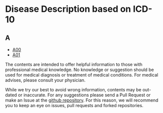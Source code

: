 # Disease Description based on ICD-10

## A

- [A00](A/00.md)
- [A01](A/01.md)


The contents are intended to offer helpful information to those with professional medical knowledge. No knowledge or suggestion should be used for medical diagnosis or treatment of medical conditions. For medical advises, please consult your physician. 


While we try our best to avoid wrong information, contents may be out-dated or inaccurate. For any suggestions please send a Pull Request or make an Issue at the [github repository](https://github.com/KTakahiro1729/KTakahiro1729.github.io).
For this reason, we will recommend you to keep an eye on issues, pull requests and forked repositories.